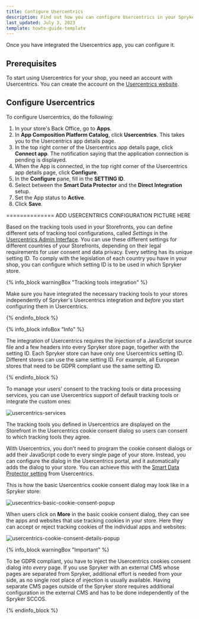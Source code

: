```yaml
---
title: Configure Usercentrics
description: Find out how you can configure Usercentrics in your Spryker shop
last_updated: July 3, 2023
template: howto-guide-template
---
```


Once you have integrated the Usercentrics app, you can configure it.

## Prerequisites

To start using Usercentrics for your shop, you need an account with Usercentrics. You can create the account on the [Usercentrics website](https://usercentrics.com/free-trial-web/).

## Configure Usercentrics

To configure Usercentrics, do the following:

1. In your store's Back Office, go to **Apps**.
2. In **App Composition Platform Catalog**, click **Usercentrics**. This takes you to the Usercentrics app details page.
3. In the top right corner of the Usercentrics app details page, click **Connect app**. The notification saying that the application connection is pending is displayed.
4. When the App is connected, in the top right corner of the Usercentrics app details page, click **Configure**.
5. In the **Configure** pane, fill in the **SETTING ID**.
6. Select between the **Smart Data Protector** and the **Direct Integration** setup.
7. Set the App status to **Active**.
8. Click **Save**.

============== ADD USERCENTRICS CONFIGURATION PICTURE HERE

Based on the tracking tools used in your Storefronts, you can define different sets of tracking tool configurations, called *Settings* in the [Usercentrics Admin Interface](https://admin.usercentrics.eu/). You can use these different settings for different countries of your Storefronts, depending on their legal requirements for user consent and data privacy. Every setting has its unique setting ID. To comply with the legislation of each country you have in your shop, you can configure which setting ID is to be used in which Spryker store.

{% info_block warningBox "Tracking tools integration" %}

Make sure you have integrated the necessary tracking tools to your stores independently of Spryker's Usercentrics integration and *before* you start configuring them in Usercentrics.

{% endinfo_block %}

{% info_block infoBox "Info" %}

The integration of Usercentrics requires the injection of a JavaScript source file and a few headers into every Spryker store page, together with the setting ID. Each Spryker store can have only one Usercentrics setting ID. Different stores can use the same setting ID. For example, all European stores that need to be GDPR compliant use the same setting ID.

{% endinfo_block %}

To manage your users' consent to the tracking tools or data processing services, you can use Usercentrics support of default tracking tools or integrate the custom ones:

![usercentrics-services](https://spryker.s3.eu-central-1.amazonaws.com/docs/pbc/all/usercentrics/usercentrics/usercentrics-services.png)

The tracking tools you defined in Usercentrics are displayed on the Storefront in the Usercentrics cookie consent dialog so users can consent to which tracking tools they agree.

With Usercentrics, you don't need to program the cookie consent dialogs or add their JavaScript code to every single page of your store. Instead, you can configure the dialog in the Usercentrics portal, and it automatically adds the dialog to your store. You can achieve this with the [Smart Data Protector setting](/docs/pbc/all/usercentrics/integrate-usercentrics.html#smart-data-protector) from Usercentrics.

This is how the basic Usercentrics cookie consent dialog may look like in a Spryker store:

![usecentrics-basic-cookie-consent-popup](https://spryker.s3.eu-central-1.amazonaws.com/docs/aop/user/apps/usercentrics/usercentrics-popup.png)

<!---Replace the screenshot with English text when the staging is fixed-->

When users click on **More** in the basic cookie consent dialog, they can see the apps and websites that use tracking cookies in your store. Here they can accept or reject tracking cookies of the individual apps and websites:

![usercentrics-cookie-consent-details-popup](https://spryker.s3.eu-central-1.amazonaws.com/docs/aop/user/apps/usercentrics/usercentrics-details-popup.png)

{% info_block warningBox "Important" %}

To be GDPR compliant, you have to inject the Usercentrics cookies consent dialog into *every* page. If you use Spryker with an external CMS whose pages are separated from Spryker, additional effort is needed from your side, as no single root place of injection is usually available.
Having separate CMS pages outside of the Spryker store requires additional configuration in the external CMS and has to be done independently of the Spryker SCCOS.

{% endinfo_block %}